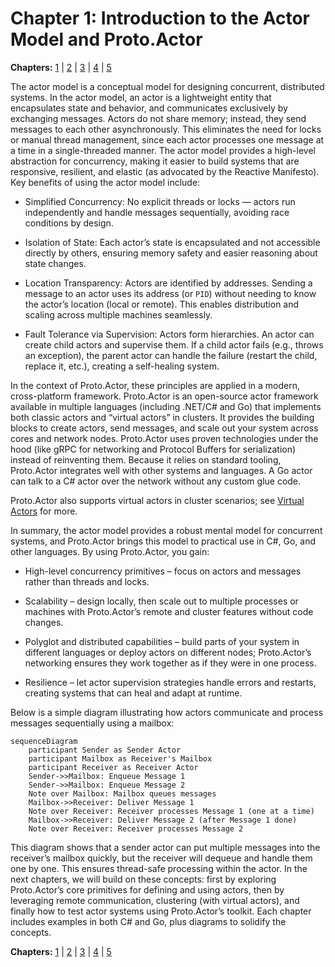 # Chapter 1: Introduction to the Actor Model and Proto.Actor

**Chapters:** [1](../chapter-1/) | [2](../chapter-2/) | [3](../chapter-3/) | [4](../chapter-4/) | [5](../chapter-5/)

The actor model is a conceptual model for designing concurrent, distributed systems. In the actor model, an actor is a lightweight entity that encapsulates state and behavior, and communicates exclusively by exchanging messages. Actors do not share memory; instead, they send messages to each other asynchronously. This eliminates the need for locks or manual thread management, since each actor processes one message at a time in a single-threaded manner. The actor model provides a high-level abstraction for concurrency, making it easier to build systems that are responsive, resilient, and elastic (as advocated by the Reactive Manifesto). Key benefits of using the actor model include:

- Simplified Concurrency: No explicit threads or locks — actors run independently and handle messages sequentially, avoiding race conditions by design.

- Isolation of State: Each actor’s state is encapsulated and not accessible directly by others, ensuring memory safety and easier reasoning about state changes.

- Location Transparency: Actors are identified by addresses. Sending a message to an actor uses its address (or `PID`) without needing to know the actor’s location (local or remote). This enables distribution and scaling across multiple machines seamlessly.

- Fault Tolerance via Supervision: Actors form hierarchies. An actor can create child actors and supervise them. If a child actor fails (e.g., throws an exception), the parent actor can handle the failure (restart the child, replace it, etc.), creating a self-healing system.

In the context of Proto.Actor, these principles are applied in a modern, cross-platform framework. Proto.Actor is an open-source actor framework available in multiple languages (including .NET/C# and Go) that implements both classic actors and “virtual actors” in clusters. It provides the building blocks to create actors, send messages, and scale out your system across cores and network nodes. Proto.Actor uses proven technologies under the hood (like gRPC for networking and Protocol Buffers for serialization) instead of reinventing them. Because it relies on standard tooling, Proto.Actor integrates well with other systems and languages. A Go actor can talk to a C# actor over the network without any custom glue code.

Proto.Actor also supports virtual actors in cluster scenarios; see [Virtual Actors](virtual-actors/) for more.

In summary, the actor model provides a robust mental model for concurrent systems, and Proto.Actor brings this model to practical use in C#, Go, and other languages. By using Proto.Actor, you gain:

- High-level concurrency primitives – focus on actors and messages rather than threads and locks.

- Scalability – design locally, then scale out to multiple processes or machines with Proto.Actor’s remote and cluster features without code changes.

- Polyglot and distributed capabilities – build parts of your system in different languages or deploy actors on different nodes; Proto.Actor’s networking ensures they work together as if they were in one process.

- Resilience – let actor supervision strategies handle errors and restarts, creating systems that can heal and adapt at runtime.

Below is a simple diagram illustrating how actors communicate and process messages sequentially using a mailbox:

```mermaid
sequenceDiagram
    participant Sender as Sender Actor
    participant Mailbox as Receiver's Mailbox
    participant Receiver as Receiver Actor
    Sender->>Mailbox: Enqueue Message 1
    Sender->>Mailbox: Enqueue Message 2
    Note over Mailbox: Mailbox queues messages
    Mailbox->>Receiver: Deliver Message 1
    Note over Receiver: Receiver processes Message 1 (one at a time)
    Mailbox->>Receiver: Deliver Message 2 (after Message 1 done)
    Note over Receiver: Receiver processes Message 2
```

This diagram shows that a sender actor can put multiple messages into the receiver’s mailbox quickly, but the receiver will dequeue and handle them one by one. This ensures thread-safe processing within the actor. In the next chapters, we will build on these concepts: first by exploring Proto.Actor’s core primitives for defining and using actors, then by leveraging remote communication, clustering (with virtual actors), and finally how to test actor systems using Proto.Actor’s toolkit. Each chapter includes examples in both C# and Go, plus diagrams to solidify the concepts.

**Chapters:** [1](../chapter-1/) | [2](../chapter-2/) | [3](../chapter-3/) | [4](../chapter-4/) | [5](../chapter-5/)

